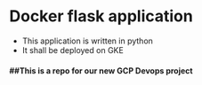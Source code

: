 
# Docker flask application

- This application is written in python
- It shall be deployed on GKE
#### ##This is a repo for our new GCP Devops project
